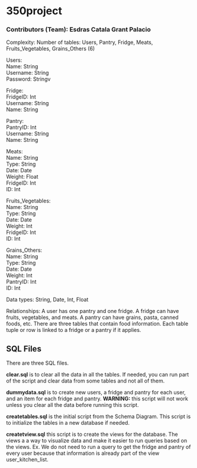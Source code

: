 # 350project

### Contributors (Team): Esdras Catala Grant Palacio

Complexity:
Number of tables: Users, Pantry, Fridge, Meats, Fruits_Vegetables, Grains_Others (6)

Users: <br/>
  Name: String<br/>
  Username: String<br/>
  Password: Stringv
  
Fridge:<br/>
  FridgeID: Int<br/>
  Username: String<br/>
  Name: String<br/>
  
Pantry:  
  PantryID: Int  
  Username: String  
  Name: String  
  
Meats:  
  Name: String  
  Type: String  
  Date: Date  
  Weight: Float  
  FridgeID: Int  
  ID: Int  
  
Fruits_Vegetables:  
  Name: String  
  Type: String  
  Date: Date  
  Weight: Int  
  FridgeID: Int  
  ID: Int  
  
Grains_Others:  
  Name: String  
  Type: String  
  Date: Date  
  Weight: Int  
  PantryID: Int  
  ID: Int  
  
Data types: String, Date, Int, Float

Relationships: A user has one pantry and one fridge. A fridge can have fruits, vegetables, and meats. A pantry can have grains, pasta, canned foods, etc. 
There are three tables that contain food information. Each table tuple or row is linked to a fridge or a pantry if it applies.

## SQL Files
There are three SQL files.

**clear.sql** is to clear all the data in all the tables. If needed, you can run part of the script and clear data from some tables and not all of them.

**dummydata.sql** is to create new users, a fridge and pantry for each user, and an item for each fridge and pantry. **WARNING:** this script will not work unless you clear all the data before running this script.

**createtables.sql** is the initial script from the Schema Diagram. This script is to initialize the tables in a new database if needed.

**createtview.sql** this script is to create the views for the database. The views a a way to visualize data and make it easier to run queries based on the views. Ex. We do not need to run a query to get the fridge and pantry of every user because that information is already part of the view user_kitchen_list.

